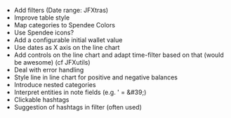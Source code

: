 - Add filters   (Date range: JFXtras)
- Improve table style
- Map categories to Spendee Colors
- Use Spendee icons?
- Add a configurable initial wallet value
- Use dates as X axis on the line chart
- Add controls on the line chart and adapt time-filter based on that (would be awesome)  (cf JFXutils)
- Deal with error handling
- Style line in line chart for positive and negative balances
- Introduce nested categories
- Interpret entities in note fields (e.g. '  = \&#39;)
- Clickable hashtags 
- Suggestion of hashtags in filter (often used)

